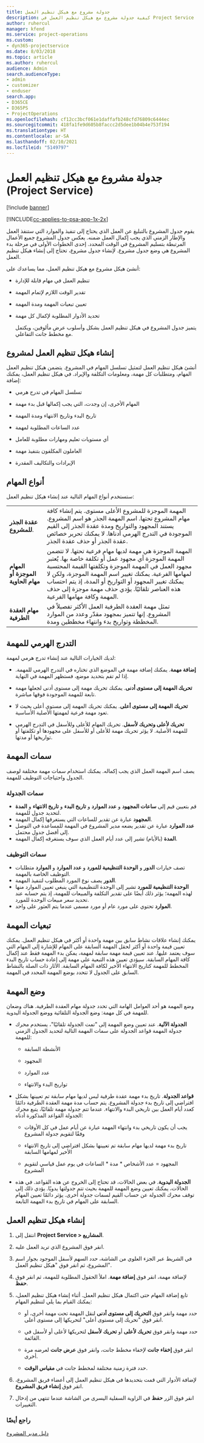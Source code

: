 ```yaml
---
title: جدولة مشروع مع هيكل تنظيم العمل
description: كيفية جدولة مشروع مع هيكل تنظيم العمل في Project Service
author: ruhercul
manager: kfend
ms.service: project-operations
ms.custom:
- dyn365-projectservice
ms.date: 8/03/2018
ms.topic: article
ms.author: ruhercul
audience: Admin
search.audienceType:
- admin
- customizer
- enduser
search.app:
- D365CE
- D365PS
- ProjectOperations
ms.openlocfilehash: cf12cc3bcf061e1daffafb248cfd76809c6444ec
ms.sourcegitcommit: 418fa1fe9d605b8faccc2d5dee1b04b4e753f194
ms.translationtype: HT
ms.contentlocale: ar-SA
ms.lasthandoff: 02/10/2021
ms.locfileid: "5149797"
---
```

# <a name="schedule-a-project-with-a-work-breakdown-structure-project-service"></a>جدولة مشروع مع هيكل تنظيم العمل (Project Service)

[!include [banner](../includes/psa-now-project-operations.md)]

[!INCLUDE[cc-applies-to-psa-app-1x-2x](../includes/cc-applies-to-psa-app-1x-2x.md)]

يقوم جدول المشروع بالتبليغ عن العمل الذي يحتاج إلى تنفيذ والموارد التي ستنفذ العمل والإطار الزمني الذي يجب إكمال العمل ضمنه. يعكس جدول المشروع جميع الأعمال المرتبطة بتسليم المشروع في الوقت المحدد. إحدى الخطوات الأولى في مرحلة بدء المشروع هي وضع جدول مشروع. لإنشاء جدول مشروع، تحتاج إلى إنشاء هيكل تنظيم العمل.  
  
 أنشئ هيكل مشروع مع هيكل تنظيم العمل، مما يساعدك على:  
  
- تنظيم العمل في مهام قابلة للإدارة  
  
- تقدير الوقت اللازم لإتمام المهمة  
  
- تعيين تبعيات المهمة ومدة المهمة  
  
- تحديد الأدوار المطلوبة لإكمال كل مهمة  
  
  يتميز جدول المشروع في هيكل تنظيم العمل بشكل وأسلوب عرض مألوفين، ويكتمل مع مخطط جانت التفاعلي.  
  
## <a name="create-a-work-breakdown-structure-for-a-project"></a>إنشاء هيكل تنظيم العمل لمشروع  
 أنشئ هيكل تنظيم العمل لتمثيل تسلسل المهام في المشروع. يتضمن هيكل تنظيم العمل المهام، ومتطلبات كل مهمة، ومعلومات التكلفة والإيراد. في هيكل تنظيم العمل، يمكنك إضافة:  
  
-   تسلسل المهام في تدرج هرمي  
  
-   المهام الأخرى، إن وجدت، التي يجب إكمالها قبل بدء مهمة  
  
-   تاريخ البدء وتاريخ الانتهاء ومدة المهمة  
  
-   عدد الساعات المطلوبة لمهمة  
  
-   أي مستويات تعليم ومهارات مطلوبة للعامل  
  
-   العاملون المكلفون بتنفيذ مهمة  
  
-   الإيرادات والتكاليف المقدرة  
  
## <a name="task-types"></a>أنواع المهام  
ستستخدم أنواع المهام التالية عند إنشاء هيكل تنظيم العمل:  

| | | 
|---------------------------------------|-----------------------------------------------------------------| 
| **عقدة الجذر للمشروع**. | المهمة الموجزة للمشروع الأعلى مستوى. يتم إنشاء كافة مهام المشروع تحتها. اسم المهمة الجذر هو اسم المشروع. يستند المجهود والتواريخ ومدة عقدة الجذر إلى القيم الموجودة في التدرج الهرمي أدناها. لا يمكنك تحرير خصائص عقدة الجذر أو حذف عقدة الجذر. | 
| **المهام الموجزة أو مهام الحاوية** | المهمة الموجزة هي مهمة لديها مهام فرعية تحتها. لا تتضمن المهمة الموجزة أي مجهود عمل أو تكلفة خاصة بها. يُعتبر مجهود العمل في المهمة الموجزة وتكلفتها القيمة المحتسبة لمهامها الفرعية. يمكنك تغيير اسم المهمة الموجزة، ولكن لا يمكنك تغيير المجهود أو التواريخ أو المدة، إذ يتم احتساب هذه العناصر تلقائيًا. يؤدي حذف مهمة موجزة إلى حذف المهمة وكافة مهامها الفرعية.|  
| **مهام العقدة الطرفية** | تمثل مهمة العقدة الطرفية العمل الأكثر تفصيلاً في المشروع. إنها تتميز بمجهود مقدّر وعدد من الموارد المخططة وتواريخ بدء وانتهاء مخططين ومدة.|

  
## <a name="task-hierarchy"></a>التدرج الهرمي للمهمة  
 لديك الخيارات التالية عند إنشاء تدرج هرمي لمهمة:  
  
- **إضافة مهمة**.   يمكنك إضافة مهمة في الموضع الذي تختاره في التدرج الهرمي للمهمة. إذا لم تقم بتحديد موضع، فستظهر المهمة في النهاية.  
  
- **تحريك المهمة إلى مستوى أدنى**.   يمكنك تحريك مهمة إلى مستوى أدنى لجعلها مهمة تابعة للمهمة الموجودة فوقها مباشرة.  
  
- **تحريك المهمة إلى مستوى أعلى**.   يمكنك تحريك المهمة إلى مستوى أعلى بحيث لا تعود مهمة فرعية لمهمتها الأصلية الأساسية.  
  
- **تحريك لأعلى وتحريك لأسفل**.   تحريك المهام للأعلى وللأسفل في التدرج الهرمي للمهمة الأصلية. لا يؤثر تحريك مهمة للأعلى أو للأسفل على مجهودها أو تكلفتها أو تواريخها أو مدتها.  
  
## <a name="task-attributes"></a>سمات المهمة  
 يصف اسم المهمة العمل الذي يجب إكماله. يمكنك استخدام سمات مهمة مختلفة لوصف الجدول واحتياجات التوظيف للمهمة.  
  
### <a name="schedule-attributes"></a>سمات الجدولة

 - قم بتعيين قيم إلى **ساعات المجهود** و **عدد الموارد** و **تاريخ البدء** و **تاريخ الانتهاء** و **المدة** لتحديد جدول للمهمة. 
 - **المجهود** عبارة عن تقدير للساعات التي يستغرقها إكمال المهمة.
 - **عدد الموارد** عبارة عن تقدير يضعه مدير المشروع في المهمة للمساعدة في التوصل إلى أفضل جدول محتمل. 
 - **المدة** (بالأيام) تشير إلى عدد أيام العمل الذي سوف يستغرقه إكمال المهمة.  
  
### <a name="staffing-attributes"></a>سمات التوظيف

 - تصف خيارات **الدور** و **الوحدة التنظيمية للمورد‬** و **عدد الموارد** و **الموارد** متطلبات التوظيف الخاصة بالمهمة. 
 - **الدور** يصف نوع المورد المطلوب لتنفيذ المهمة. 
 - **الوحدة التنظيمية للمورد** تشير إلى الوحدة التنظيمية التي ينبغي تعيين الموارد منها لهذه المهمة؛ يؤثر ذلك أيضًا على تقدير التكلفة والمبيعات للمهمة، إذ يتم حسابه عند تحديد سعر مبيعات الوحدة للمورد. 
 - **الموارد** تحتوي على مورد عام أو مورد مسمى عندما يتم العثور على واحد.  
  
## <a name="task-dependencies"></a>تبعيات المهمة  
 يمكنك إنشاء علاقات نشاط سابق بين مهمة واحدة أو أكثر في هيكل تنظيم العمل. يمكنك تعيين قيمة واحدة أو أكثر لحقل المهمة السابقة على المهام للإشارة إلى المهام التي سوف يعتمد عليها. عند تعيين قيمة مهمة سابقة لمهمة، يمكن بدء المهمة فقط عند إكمال كافة المهام السابقة. سيؤدي تعيين هذه التبعية على مهمة إلى إعادة حساب تاريخ البدء المخطط للمهمة كتاريخ الانتهاء الأخير لكافة المهام السابقة. الآثار ذات الصلة بالنشاط السابق على الجدول لا تتحدد بوضع المهمة المحدد في المهمة.  
  
## <a name="task-mode"></a>وضع المهمة  
 وضع المهمة هو أحد العوامل الهامة التي تحدد جدولة مهام العقدة الطرفية. هناك وضعان للمهمة في كل مهمة: وضع الجدولة التلقائية ووضع الجدولة اليدوية.  
  
-   **الجدولة الآلية**.   عند تعيين وضع المهمة إلى "تمت الجدولة تلقائيًا‬"، يستخدم محرك جدولة المهمة قواعد الجدولة على سمات المهمة التالية لتحديد الجدول الزمني للمهمة:  
  
    -   الأنشطة السابقة  
  
    -   المجهود  
  
    -   عدد الموارد  
  
    -   تواريخ البدء والانتهاء  
  
-   **قواعد الجدولة**.   تاريخ بدء مهمة عقدة طرفية ليس لديها مهام سابقة تم تعيينها بشكل افتراضي إلى تاريخ بدء جدولة المشروع. يتم حساب مدة مهمة العقدة الطرفية دائمًا كعدد أيام العمل بين تاريخي البدء والانتهاء. عندما تتم جدولة مهمة تلقائيًا، يتبع محرك الجدولة القواعد المذكورة أدناه:  
  
    -   يجب أن يكون تاريخي بدء وانتهاء المهمة عبارة عن أيام عمل في كل الأوقات وفقًا لتقويم جدولة المشروع  
  
    -   تاريخ بدء مهمة لديها مهام سابقة تم تعيينها بشكل افتراضي إلى تاريخ الانتهاء الأخير لمهامها السابقة  
  
    -   المجهود = عدد الأشخاص * مدة * الساعات في يوم عمل قياسي لتقويم المشروع  
  
-   **الجدولة اليدوية**.   في بعض الحالات، قد تحتاج إلى الخروج عن هذه القواعد. في هذه الحالات، يمكنك تعيين وضع المهمة للمهمة بحيث تتم جدولتها يدويًا. يؤدي ذلك إلى توقف محرك الجدولة عن حساب القيم لسمات جدولة أخرى. يؤثر دائمًا تعيين المهام السابقة على المهام في تاريخ بدء المهمة التابعة.  
  
## <a name="create-a-work-breakdown-structure"></a>إنشاء هيكل تنظيم العمل  
  
1.  انتقل إلى **Project Service > المشاريع**.  
  
2.  انقر فوق المشروع الذي تريد العمل عليه.  
  
3.  في الشريط عبر الجزء العلوي من الشاشة، حدد السهم لأسفل الموجود بجوار اسم المشروع، ثم انقر فوق "هيكل تنظيم العمل".  
  
4.  لإضافة مهمة، انقر فوق **إضافة مهمة**. املأ الحقول المطلوبة للمهمة، ثم انقر فوق **حفظ**.  
  
5.  تابع إضافة المهام حتى اكتمال هيكل تنظيم العمل. أثناء إنشاء هيكل تنظيم العمل، يمكنك القيام بما يلي لتنظيم المهام:  
  
    -   حدد مهمة وانقر فوق **التحريك إلى مستوى أدنى** لنقل المهمة تحت مهمة أخرى، أو انقر فوق "تحريك إلى مستوى أعلى" لتحريكها إلى مستوى أعلى.  
  
    -   حدد مهمة وانقر فوق **تحريك لأعلى** أو **تحريك لأسفل** لتحريكها لأعلى أو لأسفل في القائمة.  
  
    -   انقر فوق **إخفاء جانت** لإخفاء مخطط جانت، وانقر فوق **عرض جانت** لعرضه مرة أخرى.  
  
    -   حدد فترة زمنية مختلفة لمخطط جانت في **مقياس الوقت**.  
  
6.  لإضافة الأدوار التي قمت بتحديدها في هيكل تنظيم العمل إلى أعضاء فريق المشروع، انقر فوق **إنشاء فريق المشروع**.  
  
7.  انقر فوق الزر **حفظ** في الزاوية السفلية اليسرى من الشاشة عندما تنتهي من إدخال التغييرات.  
  
### <a name="see-also"></a>راجع أيضًا  
 [دليل مدير المشروع](../psa/project-manager-guide.md)
